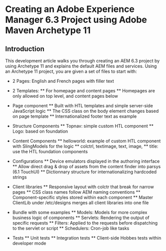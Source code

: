 # Creating an Adobe Experience Manager 6.3 Project using Adobe Maven Archetype 11
## Introduction
This development article walks you through creating an AEM 6.3 project by using Archetype 11 and explains the default AEM files and services. Using an Archetype 11 project, you are given a set of files to start with:

* 2 Pages: English and French pages with filler text

* 2 Templates: 
** For homepage and content pages
** Homepages are only allowed on top level, and content pages below

* Page component
** Built with HTL templates and simple server-side JavaScript logic
** The CSS class on the body element changes based on page template
** Internationalized footer text as example

* Structure Components
** Topnav: simple custom HTL component
** Logo: based on foundation

* Content Components
** helloworld: example of custom HTL component with SlingModels for the logic 
** colctrl, textimage, text, image,
** title: use the HTL foundation components

* Configurations
** Device emulators displayed in the authoring interface
** Allow direct drag & drop of assets from the content finder into parsys (6.1 TouchUI)
** Dictionnary structure for internationalizing hardcoded strings

* Client libraries
** Responsive layout with colctr that break for narrow pages
** CSS class names follow AEM naming conventions
** Component-specific styles stored within each component
** Master ClientLib under /etc/designs merges all client libraries into one file

* Bundle with some examples
** Models: Models for more complex business logic of components
** Servlets: Rendering the output of specific requests
** Filters: Applied to the requests before dispatching to the servlet or script
** Schedulers: Cron-job like tasks

* Tests
** Unit tests
** Integration tests
** Client-side Hobbes tests within developer mode
